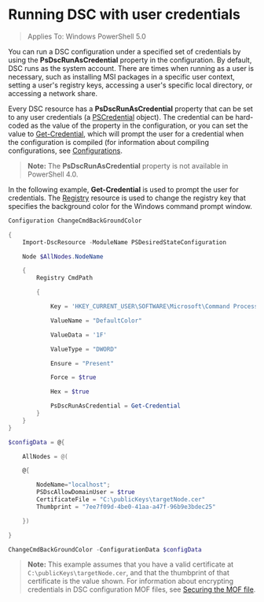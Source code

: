 # Running DSC with user credentials 

> Applies To: Windows PowerShell 5.0

You can run a DSC configuration under a specified set of credentials by using the **PsDscRunAsCredential** property in the configuration. By default, DSC runs
as the system account. There are times when running as a user is necessary, such as installing MSI packages in a specific user context, setting a user's registry keys,
accessing a user's specific local directory, or accessing a network share.

Every DSC resource has a **PsDscRunAsCredential** property that can be set to any user credentials (a [PSCredential](https://msdn.microsoft.com/en-us/library/ms572524(v=VS.85).aspx) object).
The credential can be hard-coded as the value of the property in the configuration, or you can set the value to [Get-Credential](https://technet.microsoft.com/en-us/library/hh849815.aspx),
which will prompt the user for a credential when the configuration is compiled (for information about compiling configurations, see [Configurations](configurations.md).

>**Note:** The **PsDscRunAsCredential** property is not available in PowerShell 4.0.

In the following example, **Get-Credential** is used to prompt the user for credentials. The [Registry](registryResource.md) resource is used to change the registry key that specifies the background color
for the Windows command prompt window.

```powershell
Configuration ChangeCmdBackGroundColor    

{
    Import-DscResource -ModuleName PSDesiredStateConfiguration

    Node $AllNodes.NodeName

    {
        Registry CmdPath

        {

            Key = 'HKEY_CURRENT_USER\SOFTWARE\Microsoft\Command Processor'

            ValueName = "DefaultColor"

            ValueData = '1F'

            ValueType = "DWORD"

            Ensure = "Present"

            Force = $true

            Hex = $true

            PsDscRunAsCredential = Get-Credential
        }
    }                   
}

$configData = @{

    AllNodes = @(

    @{

        NodeName="localhost";
        PSDscAllowDomainUser = $true
        CertificateFile = "C:\publicKeys\targetNode.cer"
        Thumbprint = "7ee7f09d-4be0-41aa-a47f-96b9e3bdec25"

    })

}

ChangeCmdBackGroundColor -ConfigurationData $configData
```
>**Note:** This example assumes that you have a valid certificate at `C:\publicKeys\targetNode.cer`, and that the thumbprint of that certificate is the value shown.
>For information about encrypting credentials in DSC configuration MOF files, see [Securing the MOF file](secureMOF.md). 

